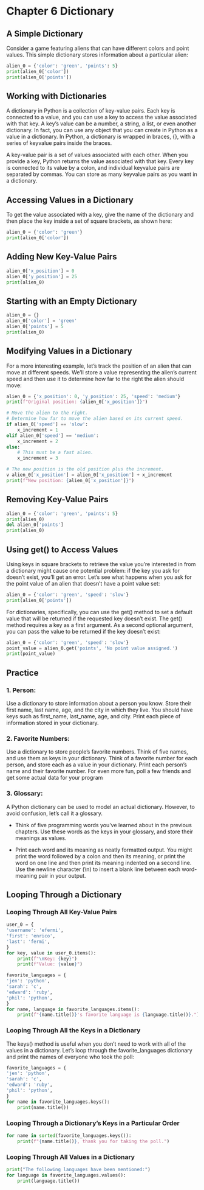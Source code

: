# Chapter 6 Dictionary

## A Simple Dictionary

Consider a game featuring aliens that can have different colors and point values. This simple dictionary stores information about a particular alien:
```py
alien_0 = {'color': 'green', 'points': 5}
print(alien_0['color'])
print(alien_0['points'])
```

## Working with Dictionaries
A dictionary in Python is a collection of key-value pairs. Each key is connected to a value, and you can use a key to access the value associated with that key.
A key’s value can be a number, a string, a list, or even another dictionary.
In fact, you can use any object that you can create in Python as a value in a dictionary.
In Python, a dictionary is wrapped in braces, {}, with a series of keyvalue pairs inside the braces.

A key-value pair is a set of values associated with each other. When you provide a key, Python returns the value associated with that key. Every key is connected to its value by a colon, and individual key­value pairs are separated by commas. You can store as many key­value pairs as you want in a dictionary.

## Accessing Values in a Dictionary
To get the value associated with a key, give the name of the dictionary and
then place the key inside a set of square brackets, as shown here:
```py
alien_0 = {'color': 'green'}
print(alien_0['color'])
```

## Adding New Key-Value Pairs
```py
alien_0['x_position'] = 0
alien_0['y_position'] = 25
print(alien_0)
```

## Starting with an Empty Dictionary
```py
alien_0 = {}
alien_0['color'] = 'green'
alien_0['points'] = 5
print(alien_0)
```

## Modifying Values in a Dictionary
For a more interesting example, let’s track the position of an alien that can move at different speeds. We’ll store a value representing the alien’s current speed and then use it to determine how far to the right the alien
should move:
```py
alien_0 = {'x_position': 0, 'y_position': 25, 'speed': 'medium'}
print(f"Original position: {alien_0['x_position']}")

# Move the alien to the right.
# Determine how far to move the alien based on its current speed.
if alien_0['speed'] == 'slow':
    x_increment = 1
elif alien_0['speed'] == 'medium':
    x_increment = 2
else:
    # This must be a fast alien.
    x_increment = 3

# The new position is the old position plus the increment.
v alien_0['x_position'] = alien_0['x_position'] + x_increment
print(f"New position: {alien_0['x_position']}")
```

## Removing Key-Value Pairs
```py
alien_0 = {'color': 'green', 'points': 5}
print(alien_0)
del alien_0['points']
print(alien_0)
```

## Using get() to Access Values
Using keys in square brackets to retrieve the value you’re interested in from a dictionary might cause one potential problem: if the key you ask for doesn’t exist, you’ll get an error.
Let’s see what happens when you ask for the point value of an alien that doesn’t have a point value set:

```py
alien_0 = {'color': 'green', 'speed': 'slow'}
print(alien_0['points'])
```

For dictionaries, specifically, you can use the get() method to set a default value that will be returned if the requested key doesn’t exist. 
The get() method requires a key as a first argument. As a second optional argument, you can pass the value to be returned if the key doesn’t
exist:
```py
alien_0 = {'color': 'green', 'speed': 'slow'}
point_value = alien_0.get('points', 'No point value assigned.')
print(point_value)
```

## Practice

### 1. Person: 

Use a dictionary to store information about a person you know.
Store their first name, last name, age, and the city in which they live.
You should have keys such as first_name, last_name, age, and city. Print each piece of information stored in your dictionary.

### 2. Favorite Numbers: 

Use a dictionary to store people’s favorite numbers.
Think of five names, and use them as keys in your dictionary. Think of a favorite number for each person, and store each as a value in your dictionary.
Print each person’s name and their favorite number. For even more fun, poll a few friends and get some actual data for your program

### 3. Glossary: 

A Python dictionary can be used to model an actual dictionary.
However, to avoid confusion, let’s call it a glossary.

- Think of five programming words you've learned about in the previous chapters. Use these words as the keys in your glossary, and store their meanings as values.

- Print each word and its meaning as neatly formatted output. You might print the word followed by a colon and then its meaning, or print the word on one line and then print its meaning indented on a second line. Use the newline character (\n) to insert a blank line between each word-meaning pair in your output.

## Looping Through a Dictionary

### Looping Through All Key-Value Pairs

```py
user_0 = {
'username': 'efermi',
'first': 'enrico',
'last': 'fermi',
}
for key, value in user_0.items():
    print(f"\nKey: {key}")
    print(f"Value: {value}")
```

```py
favorite_languages = {
'jen': 'python',
'sarah': 'c',
'edward': 'ruby',
'phil': 'python',
}
for name, language in favorite_languages.items():
    print(f"{name.title()}'s favorite language is {language.title()}.")
```

### Looping Through All the Keys in a Dictionary

The keys() method is useful when you don’t need to work with all of the values in a dictionary. Let’s loop through the favorite_languages dictionary and print the names of everyone who took the poll:
```py
favorite_languages = {
'jen': 'python',
'sarah': 'c',
'edward': 'ruby',
'phil': 'python',
}
for name in favorite_languages.keys():
    print(name.title())
```

### Looping Through a Dictionary’s Keys in a Particular Order
```py
for name in sorted(favorite_languages.keys()):
    print(f"{name.title()}, thank you for taking the poll.")
```

### Looping Through All Values in a Dictionary
```py
print("The following languages have been mentioned:")
for language in favorite_languages.values():
    print(language.title())
```